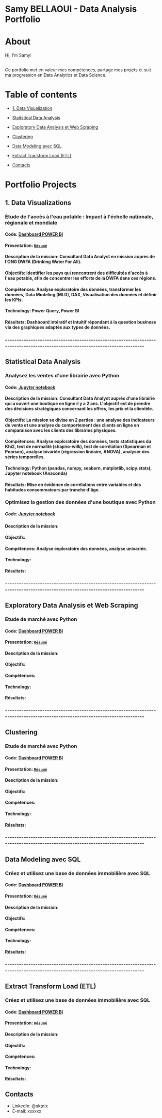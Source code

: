 # Samy BELLAOUI - Data Analysis Portfolio 

# About

Hi, I'm Samy! 

<br>
Ce portfolio met en valeur mes compétences, partage mes projets et suit ma progression en Data Analytics et Data Science.
<br>
  
# Table of contents
- [1. Data Visualization](#1.-data-visualizations)
- [Statistical Data Analysis](#Statistical-Data-Analysis)
- [Exploratory Data Analysis et Web Scraping](#Exploratory-Data-Analysis-et-Web-Scraping)
- [Clustering](#Clustering)
- [Data Modeling avec SQL](#Data-Modeling-avec-SQL)
- [Extract Transform Load (ETL)](#Extract-Transform-Load-ETL)

- [Contacts](#contacts)

# Portfolio Projects
## 1. Data Visualizations
### Étude de l'accès à l'eau potable : Impact à l'échelle nationale, régionale et mondiale
#### **Code:** [Dashboard POWER BI](https://)
#### **Presentation:** [`Résumé`](https://github.com/SamyBELLAOUI/Portfolio_DATA_Projects/blob/main/Data%20Visualization_Dashboard/Bellaoui_Samy_3_presentation_042023.pdf)   
#### **Description de la mission:** Consultant Data Analyst en mission auprès de l’ONG DWFA (Drinking Water For All).
#### **Objectifs:** Identifier les pays qui rencontrent des difficultés d'accès à l'eau potable, afin de concentrer les efforts de la DWFA dans ces régions.
#### **Compétences:** Analyse exploratoire des données, transformer les données, Data Modeling (MLD), DAX, Visualisation des données et définir les KPIs.  
#### **Technology:** Power Query, Power BI    
#### **Résultats:** Dashboard intératif et intuitif répondant à la question business via des graphiques adaptés aux types de données.

### -----------------------------------------------------------------------------------------------------------------------------
## Statistical Data Analysis
### Analysez les ventes d'une librairie avec Python
#### **Code:** [Jupyter notebook](https://github.com/SamyBELLAOUI/Portfolio_DATA_Projects/blob/main/Statistical%20Data%20Analysis/Analysez-les-ventes-d'une-librairie_Python.ipynb)
#### **Description de la mission:** Consultant Data Analyst auprès d'une librairie qui a ouvert une boutique en ligne il y a 2 ans. L'objectif est de prendre des décisions stratégiques concernant les offres, les prix et la clientèle.
#### **Objectifs:** La mission se divise en 2 parties : une analyse des indicateurs de vente et une analyse du comportement des clients en ligne en comparaison avec les clients des librairies physiques.
#### **Compétences:** Analyse exploratoire des données, tests statistiques du Khi2, test de normalité (shapiro-wilk), test de corrélation (Spearman et Pearson), analyse bivariée (régression linéaire, ANOVA), analyser des séries temporelles.
#### **Technology:** Python (pandas, numpy, seaborn, matplotlib, scipy.stats), Jupyter notebook (Anaconda)    
#### **Résultats:** Mise en évidence de corrélations entre variables et des habitudes consommateurs par tranche d'âge.

### Optimisez la gestion des données d'une boutique avec Python 
##### **Code:** [Jupyter notebook](https://github.com/SamyBELLAOUI/Portfolio_DATA_Projects/blob/main/Statistical%20Data%20Analysis/Optimisez%20la%20gestion%20des%20donn%C3%A9es%20d'une%20boutique%20avec%20Python.ipynb)
#### **Description de la mission:** 
#### **Objectifs:** 
#### **Compétences:** Analyse exploratoire des données, analyse univariée.
#### **Technology:** 
#### **Résultats:** 

### -----------------------------------------------------------------------------------------------------------------------------

## Exploratory Data Analysis et Web Scraping
### Etude de marché avec Python
#### **Code:** [Dashboard POWER BI](https://github.com/SamyBELLAOUI/Portfolio_DATA_Projects/blob/main/Clustering/Etude%20de%20march%C3%A9%20avec%20Python_Clustering_Visualisations.ipynb)
#### **Presentation:** [`Résumé`](https://github.com/SamyBELLAOUI/Portfolio_DATA_Projects/blob/main/Clustering/Etude%20de%20march%C3%A9%20avec%20Python_Pr%C3%A9sentation.pdf)   
#### **Description de la mission:** 
#### **Objectifs:** 
#### **Compétences:** 
#### **Technology:** 
#### **Résultats:** 

### -----------------------------------------------------------------------------------------------------------------------------

## Clustering
### Etude de marché avec Python
#### **Code:** [Dashboard POWER BI](https://github.com/SamyBELLAOUI/Portfolio_DATA_Projects/blob/main/Clustering/Etude%20de%20march%C3%A9%20avec%20Python_Clustering_Visualisations.ipynb)
#### **Presentation:** [`Résumé`](https://github.com/SamyBELLAOUI/Portfolio_DATA_Projects/blob/main/Clustering/Etude%20de%20march%C3%A9%20avec%20Python_Pr%C3%A9sentation.pdf)   
#### **Description de la mission:** 
#### **Objectifs:** 
#### **Compétences:** 
#### **Technology:** 
#### **Résultats:** 

### -----------------------------------------------------------------------------------------------------------------------------

## Data Modeling avec SQL
### Créez et utilisez une base de données immobilière avec SQL
#### **Code:** [Dashboard POWER BI](https://github.com/SamyBELLAOUI/Portfolio_DATA_Projects/blob/main/Clustering/Etude%20de%20march%C3%A9%20avec%20Python_Clustering_Visualisations.ipynb)
#### **Presentation:** [`Résumé`](https://github.com/SamyBELLAOUI/Portfolio_DATA_Projects/blob/main/Clustering/Etude%20de%20march%C3%A9%20avec%20Python_Pr%C3%A9sentation.pdf)   
#### **Description de la mission:** 
#### **Objectifs:** 
#### **Compétences:** 
#### **Technology:** 
#### **Résultats:** 

### -----------------------------------------------------------------------------------------------------------------------------

## Extract Transform Load (ETL)
### Créez et utilisez une base de données immobilière avec SQL
#### **Code:** [Dashboard POWER BI](https://github.com/SamyBELLAOUI/Portfolio_DATA_Projects/blob/main/Clustering/Etude%20de%20march%C3%A9%20avec%20Python_Clustering_Visualisations.ipynb)
#### **Presentation:** [`Résumé`](https://github.com/SamyBELLAOUI/Portfolio_DATA_Projects/blob/main/Clustering/Etude%20de%20march%C3%A9%20avec%20Python_Pr%C3%A9sentation.pdf)   
#### **Description de la mission:** 
#### **Objectifs:** 
#### **Compétences:** 
#### **Technology:** 
#### **Résultats:** 



## Contacts
- LinkedIn: [@nktnlx](https)
- E-mail: xxxxxx
